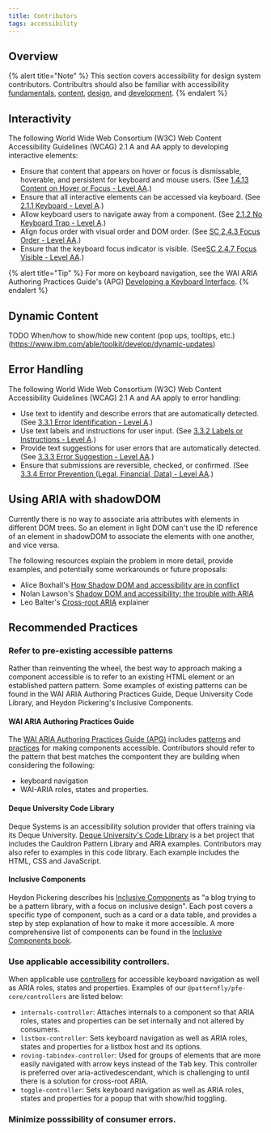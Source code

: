 ```yaml
---
title: Contributors
tags: accessibility
---
```


## Overview

{% alert title="Note" %}
This section covers accessibility for design system contributors. Contribultrs should also be familiar with accessibility [fundamentals](../fundamentals), [content](../content), [design](../design), and [development](../design).
{% endalert %}


## Interactivity
The following World Wide Web Consortium (W3C) Web Content Accessibility Guidelines (WCAG) 2.1 A and AA apply to developing interactive elements:

- Ensure that content that appears on hover or focus is dismissable, hoverable, and persistent for keyboard and mouse users. (See [1.4.13 Content on Hover or Focus - Level AA](https://www.w3.org/WAI/WCAG22/Understanding/content-on-hover-or-focus.html).)
- Ensure that all interactive elements can be accessed via keyboard. (See [2.1.1 Keyboard - Level A](https://www.w3.org/WAI/WCAG22/Understanding/keyboard.html).)
- Allow keyboard users to navigate away from a component. (See [2.1.2 No Keyboard Trap - Level A](https://www.w3.org/WAI/WCAG22/Understanding/no-keyboard-trap.html).)
- Align focus order with visual order and DOM order. (See [SC 2.4.3 Focus Order - Level AA](https://www.w3.org/WAI/WCAG22/Understanding/focus-visible.html).)
- Ensure that the keyboard focus indicator is visible. (See[SC 2.4.7 Focus Visible - Level AA](https://www.w3.org/WAI/WCAG22/Understanding/focus-visible.html).)

{% alert title="Tip" %}
For more on keyboard navigation, see the WAI ARIA Authoring Practices Guide's  (APG) [Developing a Keyboard Interface](https://www.w3.org/WAI/ARIA/apg/practices/keyboard-interface/).
{% endalert %}

## Dynamic Content
TODO When/how to show/hide new content (pop ups, tooltips, etc.) (https://www.ibm.com/able/toolkit/develop/dynamic-updates)


## Error Handling

The following World Wide Web Consortium (W3C) Web Content Accessibility Guidelines (WCAG) 2.1 A and AA apply to error handling:

- Use text to identify and describe errors that are automatically detected. (See [3.3.1 Error Identification - Level A](https://www.w3.org/WAI/WCAG22/Understanding/error-identification.html).)
- Use text labels and instructions for user input. (See [3.3.2 Labels or Instructions - Level A](https://www.w3.org/WAI/WCAG22/Understanding/labels-or-instructions.html).)
- Provide text suggestions for user errors that are automatically detected. (See [3.3.3 Error Suggestion - Level AA](https://www.w3.org/WAI/WCAG22/Understanding/error-suggestion.html).)
- Ensure that submissions are reversible, checked, or confirmed. (See [3.3.4 Error Prevention (Legal, Financial, Data) - Level AA](https://www.w3.org/WAI/WCAG22/Understanding/error-prevention-legal-financial-data.html).)


## Using ARIA with shadowDOM
Currently there is no way to associate aria attributes with elements in different DOM trees. So an element in light DOM can't use the ID reference of an element in shadowDOM to associate the elements with one another, and vice versa. 

The following resources explain the problem in more detail, provide examples, and potentially some workarounds or future proposals:

- Alice Boxhall's [How Shadow DOM and accessibility are in conflict](https://alice.pages.igalia.com/blog/how-shadow-dom-and-accessibility-are-in-conflict/)
- Nolan Lawson's [Shadow DOM and accessibility: the trouble with ARIA](https://nolanlawson.com/2022/11/28/shadow-dom-and-accessibility-the-trouble-with-aria/)
- Leo Balter's [Cross-root ARIA](https://github.com/leobalter/cross-root-aria-delegation/blob/main/explainer.md) explainer

## Recommended Practices

### Refer to pre-existing accessible patterns

Rather than reinventing the wheel, the best way to approach making a component accessible is to refer to an existing HTML element or an established pattern pattern. Some examples of existing patterns can be found in the WAI ARIA Authoring Practices Guide, Deque University Code Library, and Heydon Pickering's Inclusive Components.

#### WAI ARIA Authoring Practices Guide

The [WAI ARIA Authoring Practices Guide (APG)](https://www.w3.org/WAI/ARIA/apg) includes [patterns](https://www.w3.org/WAI/ARIA/apg/patterns/) and [practices](https://www.w3.org/WAI/ARIA/apg/practices/) for making components accessible. Contributors should refer to the pattern that best matches the compontent they are building when considering the following:
- keyboard navigation
- WAI-ARIA roles, states and properties.

#### Deque University Code Library

Deque Systems is an accessibility solution provider that offers training via its Deque University. [Deque University's Code Library](https://dequeuniversity.com/library/) is a bet project that includes the Cauldron Pattern Library and ARIA examples. Contributors may also refer to examples in this code library. Each example includes the HTML, CSS and JavaScript.

#### Inclusive Components

Heydon Pickering describes his [Inclusive Components](https://inclusive-components.design) as "a blog trying to be a pattern library, with a focus on inclusive design". Each post covers a specific type of component, such as a card or a data table, and provides a step by step explanation of how to make it more accessible. A more comprehensive list of components can be found in the [Inclusive Components book](http://book.inclusive-components.design/).

### Use applicable accessibility controllers.

When applicable use [controllers](https://lit.dev/docs/api/controllers/) for accessible keyboard navigation as well as ARIA roles, states and properties. Examples of our `@patternfly/pfe-core/controllers` are listed below:

- `internals-controller`: Attaches internals to a component so that ARIA roles, states and properties can be set internally and not altered by consumers.
- `listbox-controller`: Sets keyboard navigation as well as ARIA roles, states and properties for a listbox host and its options.
- `roving-tabindex-controller`: Used for groups of elements that are more easily navigated with arrow keys instead of the <kbd>Tab</kbd> key. This controller is preferred over aria-activedescendant, which is challenging to until there is a solution for cross-root ARIA. 
- `toggle-controller`: Sets keyboard navigation as well as ARIA roles, states and properties for a popup that with show/hid toggling.

### Minimize posssibility of consumer errors.